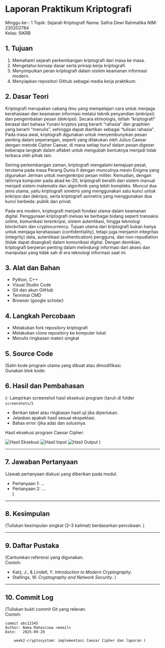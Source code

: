 # Laporan Praktikum Kriptografi
Minggu ke-: 1 
Topik: Sejarah Kriptografi 
Nama: Safira Dewi Rahmatika 
NIM: 230202784  
Kelas: 5IKRB 

## 1. Tujuan
1. Memahami sejarah perkembangan kriptografi dari masa ke masa.
2. Mengetahui konsep dasar serta prinsip kerja kriptografi.
3. Menyimpulkan peran kriptografi dalam sistem keamanan informasi modern.
4. Menyiapkan repositori Github sebagai media kerja praktikum.

## 2. Dasar Teori
Kriptografi merupakan cabang ilmu yang mempelajari cara untuk menjaga kerahasiaan dan keamanan informasi melalui teknik penyandian (enkripsi) dan pengembalian pesan (dekripsi). Secara etimologis, istilah “kriptografi” berasal dari bahasa Yunani kryptos yang berarti “rahasia” dan graphien yang berarti “menulis”, sehingga dapat diartikan sebagai “tulisan rahasia”. Pada masa awal, kriptografi digunakan untuk menyembunyikan pesan penting dalam peperangan, seperti yang dilakukan oleh Julius Caesar dengan metode Cipher Caesar, di mana setiap huruf dalam pesan digeser beberapa langkah dalam alfabet untuk mengubah bentuknya menjadi tidak terbaca oleh pihak lain.

Seiring perkembangan zaman, kriptografi mengalami kemajuan pesat, terutama pada masa Perang Dunia II dengan munculnya mesin Enigma yang digunakan Jerman untuk mengenkripsi pesan militer. Kemudian, dengan lahirnya komputer pada abad ke-20, kriptografi beralih dari sistem manual menjadi sistem matematis dan algoritmik yang lebih kompleks. Muncul dua jenis utama, yaitu kriptografi simetris yang menggunakan satu kunci untuk enkripsi dan dekripsi, serta kriptografi asimetris yang menggunakan dua kunci berbeda: publik dan privat.

Pada era modern, kriptografi menjadi fondasi utama dalam keamanan digital. Penggunaan kriptografi meluas ke berbagai bidang seperti transaksi online, komunikasi terenkripsi, sistem autentikasi, hingga teknologi blockchain dan cryptocurrency. Tujuan utama dari kriptografi bukan hanya untuk menjaga kerahasiaan (confidentiality), tetapi juga menjamin integritas (integrity) data, autentikasi (authentication) pengguna, dan non-repudiation (tidak dapat disangkal) dalam komunikasi digital. Dengan demikian, kriptografi berperan penting dalam melindungi informasi dari akses dan manipulasi yang tidak sah di era teknologi informasi saat ini.


## 3. Alat dan Bahan
- Python, C++ 
- Visual Studio Code 
- Git dan akun GitHub  
- Terminal CMD
- Browser (google scholar)

## 4. Langkah Percobaan
- Melakukan fork repository kriptografi
- Melakukan clone repository ke komputer lokal
- Menulis ringkasan materi singkat

## 5. Source Code
(Salin kode program utama yang dibuat atau dimodifikasi.  
Gunakan blok kode:


## 6. Hasil dan Pembahasan
(- Lampirkan screenshot hasil eksekusi program (taruh di folder `screenshots/`).  
- Berikan tabel atau ringkasan hasil uji jika diperlukan.  
- Jelaskan apakah hasil sesuai ekspektasi.  
- Bahas error (jika ada) dan solusinya. 

Hasil eksekusi program Caesar Cipher:

![Hasil Eksekusi](screenshots/output.png)
![Hasil Input](screenshots/input.png)
![Hasil Output](screenshots/output.png)
)

---

## 7. Jawaban Pertanyaan
(Jawab pertanyaan diskusi yang diberikan pada modul.  
- Pertanyaan 1: …  
- Pertanyaan 2: …  
)
---

## 8. Kesimpulan
(Tuliskan kesimpulan singkat (2–3 kalimat) berdasarkan percobaan.  )

---

## 9. Daftar Pustaka
(Cantumkan referensi yang digunakan.  
Contoh:  
- Katz, J., & Lindell, Y. *Introduction to Modern Cryptography*.  
- Stallings, W. *Cryptography and Network Security*.  )

---

## 10. Commit Log
(Tuliskan bukti commit Git yang relevan.  
Contoh:
```
commit abc12345
Author: Nama Mahasiswa <email>
Date:   2025-09-20

    week2-cryptosystem: implementasi Caesar Cipher dan laporan )
```
